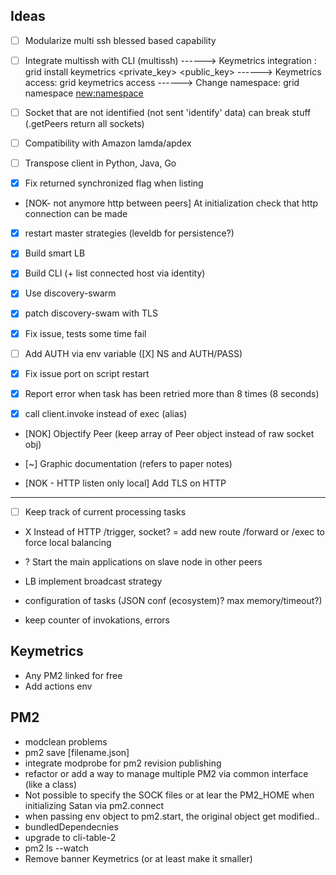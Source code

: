

## Ideas

- [ ] Modularize multi ssh blessed based capability
- [ ] Integrate multissh with CLI (multissh)
------> Keymetrics integration : grid install keymetrics <private_key> <public_key>
------> Keymetrics access: grid keymetrics access
------> Change namespace: grid namespace <new:namespace>

- [ ] Socket that are not identified (not sent 'identify' data) can break stuff (.getPeers return all sockets)
- [ ] Compatibility with Amazon lamda/apdex
- [ ] Transpose client in Python, Java, Go
- [X] Fix returned synchronized flag when listing
- [NOK- not anymore http between peers] At initialization check that http connection can be made
- [X] restart master strategies (leveldb for persistence?)

- [X] Build smart LB
- [X] Build CLI (+ list connected host via identity)

- [X] Use discovery-swarm
- [X] patch discovery-swam with TLS
- [X] Fix issue, tests some time fail
- [ ] Add AUTH via env variable ([X] NS and AUTH/PASS)

- [X] Fix issue port on script restart
- [X] Report error when task has been retried more than 8 times (8 seconds)
- [X] call client.invoke instead of exec (alias)
- [NOK] Objectify Peer (keep array of Peer object instead of raw socket obj)

- [~] Graphic documentation (refers to paper notes)
- [NOK - HTTP listen only local] Add TLS on HTTP
___

- [ ] Keep track of current processing tasks
- X Instead of HTTP /trigger, socket? = add new route /forward or /exec to force local balancing
- ? Start the main applications on slave node in other peers

- LB implement broadcast strategy
- configuration of tasks (JSON conf (ecosystem)? max memory/timeout?)
- keep counter of invokations, errors

## Keymetrics

- Any PM2 linked for free
- Add actions env

## PM2

- modclean problems
- pm2 save [filename.json]
- integrate modprobe for pm2 revision publishing
- refactor or add a way to manage multiple PM2 via common interface (like a class)
- Not possible to specify the SOCK files or at lear the PM2_HOME when initializing Satan via pm2.connect
- when passing env object to pm2.start, the original object get modified..
- bundledDependecnies
- upgrade to cli-table-2
- pm2 ls --watch
- Remove banner Keymetrics (or at least make it smaller)
